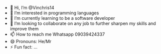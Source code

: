 - 👋 Hi, I’m @Vinchris14
- 👀 I’m interested in programming languages 
- 🌱 I’m currently learning to be a software developer
- 💞️ I’m looking to collaborate on any job to further sharpen my skills and improve them
- 📫 How to reach me Whatsapp 09039424337
- 😄 Pronouns: He/Mr
- ⚡ Fun fact: ...

<!---
Vinchris14/Vinchris14 is a ✨ special ✨ repository because its `README.md` (this file) appears on your GitHub profile.
You can click the Preview link to take a look at your changes.
--->
